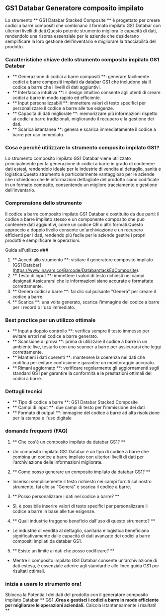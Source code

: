 ## GS1 Databar Generatore composito impilato

Lo strumento ** GS1 Databar Stacked Composite ** è progettato per creare codici a barre compositi che combinano il formato impilato GS1 Databar con ulteriori livelli di dati.Questo potente strumento migliora le capacità di dati, rendendolo una risorsa essenziale per le aziende che desiderano semplificare la loro gestione dell'inventario e migliorare la tracciabilità del prodotto.

### Caratteristiche chiave dello strumento composito impilato GS1 Databar
- ** Generazione di codici a barre compositi **: generare facilmente codici a barre compositi impilati da databar GS1 che includono sia il codice a barre che i livelli di dati aggiuntivi.
- ** Interfaccia intuitiva **: il design intuitivo consente agli utenti di creare codici a barre in modo rapido ed efficiente.
- ** Input personalizzabili **: immettere valori di testo specifici per personalizzare il codice a barre alle tue esigenze.
- ** Capacità di dati migliorate **: memorizzare più informazioni rispetto ai codici a barre tradizionali, migliorando il recupero e la gestione dei dati.
- ** Scarica istantanea **: genera e scarica immediatamente il codice a barre per uso immediato.

### Cosa e perché utilizzare lo strumento composito impilato GS1?
Lo strumento composito impilato GS1 Databar viene utilizzato principalmente per la generazione di codici a barre in grado di contenere dati estesi, rendendolo ideale per le industrie di vendita al dettaglio, sanità e logistica.Questo strumento è particolarmente vantaggioso per le aziende che richiedono che le informazioni dettagliate del prodotto siano codificate in un formato compatto, consentendo un migliore tracciamento e gestione dell'inventario.

### Comprensione dello strumento
Il codice a barre composito impilato GS1 Databar è costituito da due parti: il codice a barre impilato stesso e un componente composito che può contenere dati aggiuntivi, come un codice QR o altri formati.Questo approccio a doppio livello consente un'archiviazione e un recupero efficienti per i dati, rendendo più facile per le aziende gestire i propri prodotti e semplificare le operazioni.

Guida all'utilizzo ###
1. ** Accedi allo strumento **: visitare il generatore composito impilato [GS1 Databar] (https://www.inayam.co/Barcode/DatabarstackEdComposite).
2. ** Testo di input **: immettere i valori di testo richiesti nei campi designati.Assicurarsi che le informazioni siano accurate e formattate correttamente.
3. ** Genera codici a barre **: fai clic sul pulsante "Genera" per creare il codice a barre.
4. ** Scarica **: una volta generato, scarica l'immagine del codice a barre per i record o l'uso immediato.

### Best practice per un utilizzo ottimale
- ** Input a doppio controllo **: verifica sempre il testo immesso per evitare errori nel codice a barre generato.
- ** Scansione di prova **: prima di utilizzare il codice a barre in un ambiente live, testarlo con uno scanner a barre per assicurarsi che leggi correttamente.
- ** Mantieni i dati coerenti **: mantenere la coerenza nei dati che codifica per evitare confusione e garantire un monitoraggio accurato.
- ** Rimani aggiornato **: verificare regolarmente gli aggiornamenti sugli standard GS1 per garantire la conformità e le prestazioni ottimali dei codici a barre.

### Dettagli tecnici
- ** Tipo di codice a barre **: GS1 Databar Stacked Composite
- ** Campi di input **: due campi di testo per l'immissione dei dati
- ** Formato di output **: immagine del codice a barre ad alta risoluzione per la stampa e l'uso digitale

### domande frequenti (FAQ)

1. ** Che cos'è un composito impilato da databar GS1? **
- Un composito impilato GS1 Databar è un tipo di codice a barre che combina un codice a barre impilato con ulteriori livelli di dati per l'archiviazione delle informazioni migliorate.

2. ** Come posso generare un composito impilato da databar GS1? **
- Inserisci semplicemente il testo richiesto nei campi forniti sul nostro strumento, fai clic su "Genera" e scarica il codice a barre.

3. ** Posso personalizzare i dati nel codice a barre? **
- Sì, è possibile inserire valori di testo specifici per personalizzare il codice a barre in base alle tue esigenze.

4. ** Quali industrie traggono beneficio dall'uso di questo strumento? **
- Le industrie di vendita al dettaglio, sanitaria e logistica beneficiano significativamente dalle capacità di dati avanzate dei codici a barre compositi impilati da databar GS1.

5. ** Esiste un limite ai dati che posso codificare? **
- Mentre il composito impilato GS1 Databar consente un'archiviazione di dati estesa, è essenziale aderire agli standard e alle linee guida GS1 per risultati ottimali.

### inizia a usare lo strumento ora!
Sblocca la Potentia l dei dati del prodotto con il generatore composito impilato Databar ** GS1 **.Crea e gestisci i codici a barre in modo efficiente per migliorare le operazioni aziendali.** Calcola istantaneamente i risultati! **